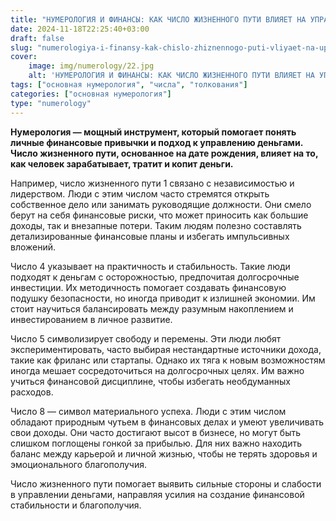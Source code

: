 ```yaml
---
title: "НУМЕРОЛОГИЯ И ФИНАНСЫ: КАК ЧИСЛО ЖИЗНЕННОГО ПУТИ ВЛИЯЕТ НА УПРАВЛЕНИЕ ДЕНЬГАМИ (ЧАСТЬ 1)"
date: 2024-11-18T22:25:40+03:00
draft: false
slug: "numerologiya-i-finansy-kak-chislo-zhiznennogo-puti-vliyaet-na-upravlenie-dengami-chast-1"
cover:
    image: img/numerology/22.jpg
    alt: 'НУМЕРОЛОГИЯ И ФИНАНСЫ: КАК ЧИСЛО ЖИЗНЕННОГО ПУТИ ВЛИЯЕТ НА УПРАВЛЕНИЕ ДЕНЬГАМИ (ЧАСТЬ 1)'
tags: ["основная нумерология", "числа", "толкования"]
categories: ["основная нумерология"]
type: "numerology"
---
```



**Нумерология — мощный инструмент, который помогает понять личные финансовые привычки и подход к управлению деньгами. Число жизненного пути, основанное на дате рождения, влияет на то, как человек зарабатывает, тратит и копит деньги.**

Например, число жизненного пути 1 связано с независимостью и лидерством. Люди с этим числом часто стремятся открыть собственное дело или занимать руководящие должности. Они смело берут на себя финансовые риски, что может приносить как большие доходы, так и внезапные потери. Таким людям полезно составлять детализированные финансовые планы и избегать импульсивных вложений.

Число 4 указывает на практичность и стабильность. Такие люди подходят к деньгам с осторожностью, предпочитая долгосрочные инвестиции. Их методичность помогает создавать финансовую подушку безопасности, но иногда приводит к излишней экономии. Им стоит научиться балансировать между разумным накоплением и инвестированием в личное развитие.

Число 5 символизирует свободу и перемены. Эти люди любят экспериментировать, часто выбирая нестандартные источники дохода, такие как фриланс или стартапы. Однако их тяга к новым возможностям иногда мешает сосредоточиться на долгосрочных целях. Им важно учиться финансовой дисциплине, чтобы избегать необдуманных расходов.

Число 8 — символ материального успеха. Люди с этим числом обладают природным чутьем в финансовых делах и умеют увеличивать свои доходы. Они часто достигают высот в бизнесе, но могут быть слишком поглощены гонкой за прибылью. Для них важно находить баланс между карьерой и личной жизнью, чтобы не терять здоровья и эмоционального благополучия.

Число жизненного пути помогает выявить сильные стороны и слабости в управлении деньгами, направляя усилия на создание финансовой стабильности и благополучия.
